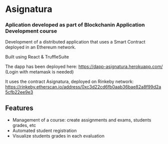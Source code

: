 # Asignatura
### Aplication developed as part of Blockchanin Application Development course

Development of a distributed application that uses a Smart Contract deployed in an Ethereum network. 

Built using React & TruffleSuite

The dapp has been deployed here: https://dapp-asignatura.herokuapp.com/ (Login with metamask is needed)

It uses the contract Asignatura, deployed on Rinkeby network: https://rinkeby.etherscan.io/address/0xc3d22cd6fb0aab36bae82a8f99d2a5cfb22ee9e3

## Features
* Management of a course: create assignments and exams, students grades, etc
* Automated student registration
* Visualize students grades in each evaluation
